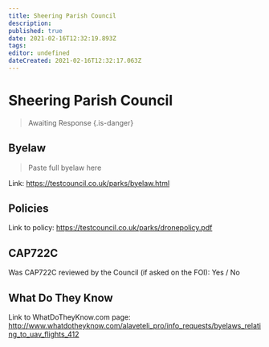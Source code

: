 ```yaml
---
title: Sheering Parish Council
description: 
published: true
date: 2021-02-16T12:32:19.893Z
tags: 
editor: undefined
dateCreated: 2021-02-16T12:32:17.063Z
---
```


# Sheering Parish Council
>  Awaiting Response
> {.is-danger}

## Byelaw
> Paste full byelaw here

Link:
https://testcouncil.co.uk/parks/byelaw.html

## Policies
Link to policy:
https://testcouncil.co.uk/parks/dronepolicy.pdf

## CAP722C

Was CAP722C reviewed by the Council (if asked on the FOI): Yes / No

## What Do They Know

Link to WhatDoTheyKnow.com page:
http://www.whatdotheyknow.com/alaveteli_pro/info_requests/byelaws_relating_to_uav_flights_412

